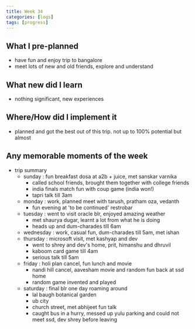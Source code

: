 ```yaml
---
title: Week 34
categories: [logs]
tags: [progress]
---
```


## What I pre-planned

- have fun and enjoy trip to bangalore
- meet lots of new and old friends, explore and understand

## What new did I learn

- nothing significant, new experiences

## Where/How did I implement it

- planned and got the best out of this trip. not up to 100% potential but almost

## Any memorable moments of the week

- trip summary
    - sunday : fun breakfast dosa at a2b + juice, met sanskar varnika
        - called school friends, brought them together with college friends
        - india finals match fun with coup game (india won!)
        - tapri talk till 3am
    - monday : work, planned meet with tarush, pratham oza, vedanth
        - fun evening at 'to be continued' restrobar
    - tuesday : went to visit oracle blr, enjoyed amazing weather
        - met shaurya dugar, learnt a lot from what he is doing
        - heads up and dum-charades till 6am
    - wednesday : work, casual fun, dum-charades till 5am, met ishan
    - thursday : microsoft visit, met kashyap and dev
        - went to shrey and dev's home, prit, himanshu and dhruvil
        - kaboom card game till 4am
        - serious talk till 5am
    - friday : holi plan cancel, fun lunch and movie
        - nandi hill cancel, aavesham movie and random fun back at ssd home
        - random game invented and played
    - saturday : final blr one day roaming around
        - lal baugh botanical garden
        - ub city
        - church street, met abhijeet fun talk
        - caught bus in a hurry, messed up yulu parking and could not meet ssd, dev shrey before leaving